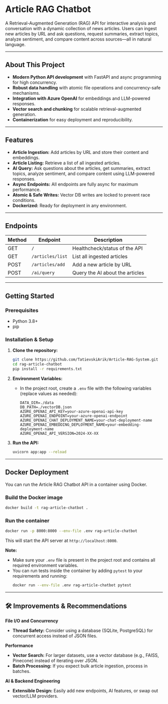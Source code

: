 # Article RAG Chatbot

A Retrieval-Augmented Generation (RAG) API for interactive analysis and conversation with a dynamic collection of news articles. Users can ingest new articles by URL and ask questions, request summaries, extract topics, analyze sentiment, and compare content across sources—all in natural language.

---

## About This Project

- **Modern Python API development** with FastAPI and async programming for high concurrency.
- **Robust data handling** with atomic file operations and concurrency-safe mechanisms.
- **Integration with Azure OpenAI** for embeddings and LLM-powered responses.
- **Vector search and chunking** for scalable retrieval-augmented generation.
- **Containerization** for easy deployment and reproducibility.

---

## Features

- **Article Ingestion:** Add articles by URL and store their content and embeddings.
- **Article Listing:** Retrieve a list of all ingested articles.
- **AI Query:** Ask questions about the articles, get summaries, extract topics, analyze sentiment, and compare content using LLM-powered responses.
- **Async Endpoints:** All endpoints are fully async for maximum performance.
- **Atomic & Safe Writes:** Vector DB writes are locked to prevent race conditions.
- **Dockerized:** Ready for deployment in any environment.

---

## Endpoints

| Method | Endpoint            | Description                                 |
|--------|---------------------|---------------------------------------------|
| GET    | `/`                 | Healthcheck/status of the API               |
| GET    | `/articles/list`    | List all ingested articles                  |
| POST   | `/articles/add`     | Add a new article by URL                    |
| POST   | `/ai/query`         | Query the AI about the articles             |

---

## Getting Started

### Prerequisites

- Python 3.8+
- pip

### Installation & Setup

1. **Clone the repository:**
    ```sh
    git clone https://github.com/TatievskiArik/Article-RAG-System.git
    cd rag-article-chatbot
    pip install -r requirements.txt
    ```

2. **Environment Variables:**
   - In the project root, create a `.env` file with the following variables (replace values as needed):

     ```
     DATA_DIR=./data
     DB_PATH=./vectorDB.json
     AZURE_OPENAI_API_KEY=your-azure-openai-api-key
     AZURE_OPENAI_ENDPOINT=your-azure-openai-endpoint
     AZURE_OPENAI_CHAT_DEPLOYMENT_NAME=your-chat-deployment-name
     AZURE_OPENAI_EMBEDDING_DEPLOYMENT_NAME=your-embedding-deployment-name
     AZURE_OPENAI_API_VERSION=2024-XX-XX
     ```

3. **Run the API:**
    ```sh
    uvicorn app:app --reload
    ```

---

## Docker Deployment

You can run the Article RAG Chatbot API in a container using Docker.

### Build the Docker image

```sh
docker build -t rag-article-chatbot .
```

### Run the container

```sh
docker run -p 8000:8000 --env-file .env rag-article-chatbot
```

This will start the API server at `http://localhost:8000`.

**Note:**  
- Make sure your `.env` file is present in the project root and contains all required environment variables.
- You can run tests inside the container by adding `pytest` to your requirements and running:
  ```sh
  docker run --env-file .env rag-article-chatbot pytest
  ```

---

## 🛠️ Improvements & Recommendations

**File I/O and Concurrency**
- **Thread Safety:** Consider using a database (SQLite, PostgreSQL) for concurrent access instead of JSON files.

**Performance**
- **Vector Search:** For larger datasets, use a vector database (e.g., FAISS, Pinecone) instead of iterating over JSON.
- **Batch Processing:** If you expect bulk article ingestion, process in batches.

**AI & Backend Engineering**
- **Extensible Design:** Easily add new endpoints, AI features, or swap out vector/LLM providers.
